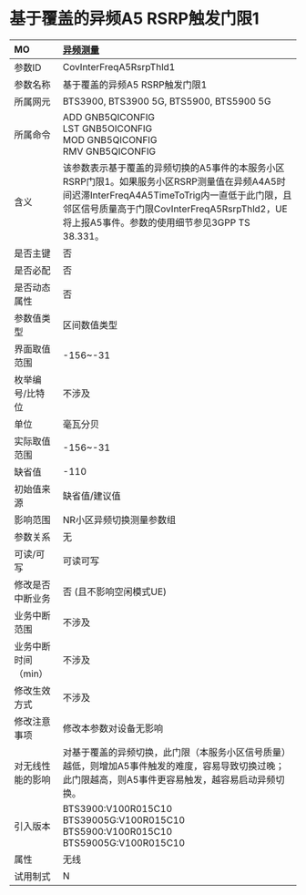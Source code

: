 # 基于覆盖的异频A5 RSRP触发门限1<table><thread><tr><th align = "left">MO</th><th align = "left"><a href = "index.html#基于覆盖的异频A5 RSRP触发门限1-7">异频测量</a></td></tr></thread><tbody><tr><td>参数ID</td><td>CovInterFreqA5RsrpThld1</td></tr><tr><td>参数名称</td><td> 
基于覆盖的异频A5 RSRP触发门限1</td></tr><tr><td>所属网元</td><td>BTS3900, BTS3900 5G, BTS5900, BTS5900 5G</td></tr><tr><td>所属命令</td><td>ADD GNB5QICONFIG<br>LST GNB5OICONFIG<br>MOD GNB5QICONFIG<br>RMV GNB5QICONFIG</td></tr><tr><td>含义</td><td>该参数表示基于覆盖的异频切换的A5事件的本服务小区RSRP门限1。如果服务小区RSRP测量值在异频A4A5时间迟滞InterFreqA4A5TimeToTrig内一直低于此门限，且邻区信号质量高于门限CovInterFreqA5RsrpThld2，UE将上报A5事件。参数的使用细节参见3GPP TS 38.331。</td></tr><tr><td>是否主键</td><td>否</td></tr><tr><td>是否必配</td><td>否</td></tr><tr><td>是否动态属性</td><td>否</td></tr><tr><td>参数值类型</td><td>区间数值类型</td></tr><tr><td>界面取值范围</td><td>-156~-31</td></tr><tr><td>枚举编号/比特位</td><td>不涉及</td></tr><tr><td>单位</td><td>毫瓦分贝</td></tr><tr><td>实际取值范围</td><td>-156~-31</td></tr><tr><td>缺省值</td><td>-110</td></tr><tr><td>初始值来源</td><td>缺省值/建议值</td></tr><tr><td>影响范围</td><td> 
NR小区异频切换测量参数组</td></tr><tr><td>参数关系</td><td>无</td></tr><tr><td>可读/可写</td><td>可读可写</td></tr><tr><td>修改是否中断业务</td><td>否 (且不影响空闲模式UE)</td></tr><tr><td>业务中断范围</td><td>不涉及</td></tr><tr><td>业务中断时间（min）</td><td>不涉及</td></tr><tr><td>修改生效方式</td><td>不涉及</td></tr><tr><td>修改注意事项</td><td>修改本参数对设备无影响</td></tr><tr><td>对无线性能的影响</td><td>对基于覆盖的异频切换，此门限（本服务小区信号质量）越低，则增加A5事件触发的难度，容易导致切换过晚；此门限越高，则A5事件更容易触发，越容易启动异频切换。</td></tr><tr><td>引入版本</td><td>BTS3900:V100R015C10<br>BTS39005G:V100R015C10<br>BTS5900:V100R015C10<br>BTS59005G:V100R015C10</td></tr><tr><td>属性</td><td>无线</td></tr><tr><td>试用制式</td><td>N</td></tr></tbody></table>